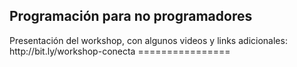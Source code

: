 <h2>Programación para no programadores</h2>
Presentación del workshop, con algunos videos y links adicionales: http://bit.ly/workshop-conecta
================
